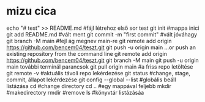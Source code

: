 # mizu cica
echo "# test" >> README.md #fájl létrehoz első sor test
git init #mappa inici
git add README.md #vált ment
git commit -m "first commit" #vált jóváhagy
git branch -M main #fejl ág megnev main-re
git remote add origin https://github.com/bencem04/teszt.git
git push -u origin main
…or push an existing repository from the command line
git remote add origin https://github.com/bencem04/teszt.git
git branch -M main
git push -u origin main
további terminál parancsok
git pull origin main #a friss repo letöltése
git remote -v #aktuális távoli repo lekérdezése
git status #change, stage, commit, állapot lekérdezése
git config --global --list #globális beáll lístázása
cd #change directory
cd .. #egy mappával feljebb
mkdir <directoryname> #makedirectory
rmdir <dn> #remove 
ls #könyvtár listázásáa
